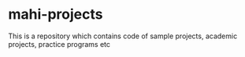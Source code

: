 # mahi-projects
This is a repository which contains code of sample projects, academic projects, practice programs etc
 
